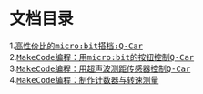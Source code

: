 # 文档目录
1.<kbd>[高性价比的micro:bit搭档:Q-Car](https://github.com/Wind-stormger/Q-car_docs/blob/main/DOCS/The%20most%20cost-effective%20microbit%20partner%2C%20Q-car.md)</kbd>  
2.<kbd>[MakeCode编程：用micro:bit的按钮控制Q-Car](https://github.com/Wind-stormger/Q-car_docs/blob/main/DOCS/MakeCode%20programming%2C%20controlling%20Qcar%20with%20microbit%20button.md)</kbd>  
3.<kbd>[MakeCode编程：用超声波测距传感器控制Q-Car](https://github.com/Wind-stormger/Q-car_docs/blob/main/DOCS/MakeCode%20programming%2C%20controlling%20Qcar%20with%20ultrasonic.md)</kbd>  
4.<kbd>[MakeCode编程：制作计数器与转速测量]()</kbd>  